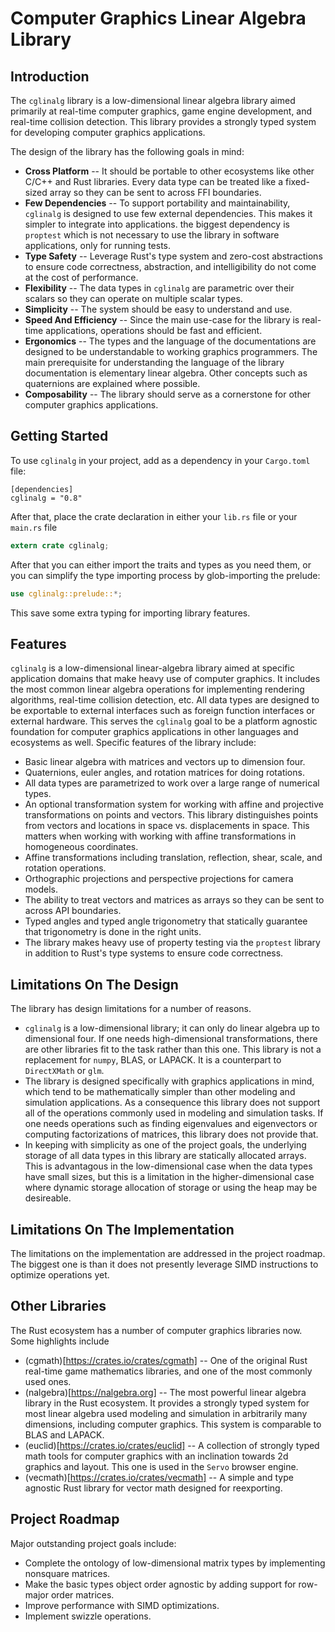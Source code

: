 # Computer Graphics Linear Algebra Library
## Introduction
The `cglinalg` library is a low-dimensional linear algebra library aimed 
primarily at real-time computer graphics, game engine development, and 
real-time collision detection. This library provides a strongly typed system 
for developing computer graphics applications.

The design of the library has the following goals in mind:
* **Cross Platform** -- It should be portable to other ecosystems like 
  other C/C++ and Rust libraries. Every data type can be treated like a 
  fixed-sized array so they can be sent to across FFI boundaries.
* **Few Dependencies** -- To support portability and maintainability, 
  `cglinalg` is designed to use few external dependencies. This makes it simpler 
  to integrate into applications. the biggest dependency is `proptest` which is 
  not necessary to use the library in software applications, only for running 
  tests.
* **Type Safety** -- Leverage Rust's type system and zero-cost abstractions 
  to ensure code correctness, abstraction, and intelligibility do not come 
  at the cost of performance.
* **Flexibility** -- The data types in `cglinalg` are parametric over their 
  scalars so they can operate on multiple scalar types. 
* **Simplicity** -- The system should be easy to understand and use.
* **Speed And Efficiency** -- Since the main use-case for the library is real-time 
  applications, operations should be fast and efficient.
* **Ergonomics** -- The types and the language of the documentations are designed 
  to be understandable to working graphics programmers. The main prerequisite 
  for understanding the language of the library documentation is elementary 
  linear algebra. Other concepts such as quaternions are explained where possible.
* **Composability** -- The library should serve as a cornerstone for other 
  computer graphics applications.

## Getting Started
To use `cglinalg` in your project, add as a dependency in your `Cargo.toml` file:
```
[dependencies]
cglinalg = "0.8"
```
After that, place the crate declaration in either your `lib.rs` file or 
your `main.rs` file
```rust
extern crate cglinalg;
```
After that you can either import the traits and types as you need them, or you 
can simplify the type importing process by glob-importing the prelude:
```rust
use cglinalg::prelude::*;
```
This save some extra typing for importing library features.

## Features
`cglinalg` is a low-dimensional linear-algebra library aimed at specific 
application domains that make heavy use of computer graphics. It includes the 
most common linear algebra operations for implementing rendering algorithms, 
real-time collision detection, etc. All data types are designed to be exportable to 
external interfaces such as foreign function interfaces or external hardware. This 
serves the `cglinalg` goal to be a platform agnostic foundation for computer graphics 
applications in other languages and ecosystems as well. Specific features of the 
library include:
* Basic linear algebra with matrices and vectors up to dimension four.
* Quaternions, euler angles, and rotation matrices for doing rotations.
* All data types are parametrized to work over a large range of numerical types.
* An optional transformation system for working with affine and projective 
  transformations on points and vectors. This library distinguishes points from 
  vectors and locations in space vs. displacements in space. This matters when 
  working with working with affine transformations in homogeneous coordinates.
* Affine transformations including translation, reflection, shear, scale, 
  and rotation operations.
* Orthographic projections and perspective projections for camera models.
* The ability to treat vectors and matrices as arrays so they can be sent 
  to across API boundaries.
* Typed angles and typed angle trigonometry that statically guarantee that 
  trigonometry is done in the right units.
* The library makes heavy use of property testing via the `proptest` library 
  in addition to Rust's type systems to ensure code correctness.

## Limitations On The Design
The library has design limitations for a number of reasons. 
* `cglinalg` is a low-dimensional library; it can only do linear algebra up to 
  dimensional four. If one needs high-dimensional transformations, there are other 
  libraries fit to the task rather than this one. This library is not a replacement
  for `numpy`, BLAS, or LAPACK. It is a counterpart to `DirectXMath` or `glm`.
* The library is designed specifically with graphics applications in mind, which 
  tend to be mathematically simpler than other modeling and simulation applications. 
  As a consequence this library does not support all of the operations commonly used 
  in modeling and simulation tasks. If one needs operations such as finding eigenvalues 
  and eigenvectors or computing factorizations of matrices, this library does not 
  provide that. 
* In keeping with simplicity as one of the project goals, the underlying storage of 
  all data types in this library are statically allocated arrays. This is advantagous 
  in the low-dimensional case when the data types have small sizes, but this is a 
  limitation in the higher-dimensional case where dynamic storage allocation of storage 
  or using the heap may be desireable.

## Limitations On The Implementation
The limitations on the implementation are addressed in the project roadmap. 
The biggest one is than it does not presently leverage SIMD instructions to optimize 
operations yet.

## Other Libraries
The Rust ecosystem has a number of computer graphics libraries now. Some 
highlights include
* (cgmath)[https://crates.io/crates/cgmath] -- One of the original Rust real-time 
  game mathematics libraries, and one of the most commonly used ones.
* (nalgebra)[https://nalgebra.org] -- The most powerful linear algebra library in 
  the Rust ecosystem. It provides a strongly typed system for most linear algebra used 
  modeling and simulation in arbitrarily many dimensions, including computer graphics. 
  This system is comparable to BLAS and LAPACK.
* (euclid)[https://crates.io/crates/euclid] -- A collection of strongly typed math tools 
  for computer graphics with an inclination towards 2d graphics and layout. This one 
  is used in the `Servo` browser engine.
* (vecmath)[https://crates.io/crates/vecmath] -- A simple and type agnostic Rust library 
  for vector math designed for reexporting.

## Project Roadmap
Major outstanding project goals include:
* Complete the ontology of low-dimensional matrix types by implementing nonsquare 
  matrices.
* Make the basic types object order agnostic by adding support for row-major 
  order matrices.
* Improve performance with SIMD optimizations.
* Implement swizzle operations.

